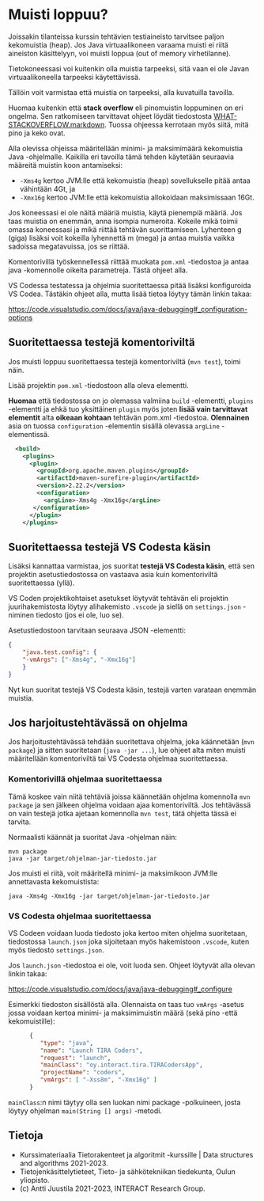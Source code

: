 # Muisti loppuu?

Joissakin tilanteissa kurssin tehtävien testiaineisto tarvitsee paljon kekomuistia (heap). Jos Java virtuaalikoneen varaama muisti ei riitä aineiston käsittelyyn, voi muisti loppua (out of memory virhetilanne).

Tietokoneessasi voi kuitenkin olla muistia tarpeeksi, sitä vaan ei ole Javan virtuaalikoneella tarpeeksi käytettävissä.

Tällöin voit varmistaa että muistia on tarpeeksi, alla kuvatuilla tavoilla.

Huomaa kuitenkin että **stack overflow** eli pinomuistin loppuminen on eri ongelma. Sen ratkomiseen tarvittavat ohjeet löydät tiedostosta [WHAT-STACKOVERFLOW.markdown](WHAT-STACKOVERFLOW.markdown). Tuossa ohjeessa kerrotaan myös siitä, mitä pino ja keko ovat.

Alla olevissa ohjeissa määritellään minimi- ja maksimimäärä kekomuistia Java -ohjelmalle. Kaikilla eri tavoilla tämä tehden käytetään seuraavia määreitä muistin koon antamiseksi:

* `-Xms4g` kertoo JVM:lle että kekomuistia (heap) sovellukselle pitää antaa vähintään 4Gt, ja
* `-Xmx16g` kertoo JVM:lle että kekomuistia allokoidaan maksimissaan 16Gt.

Jos koneessasi ei ole näitä määriä muistia, käytä pienempiä määriä. Jos taas muistia on enemmän, anna isompia numeroita. Kokeile mikä toimii omassa koneessasi ja mikä riittää tehtävän suorittamiseen. Lyhenteen g (giga) lisäksi voit kokeilla lyhennettä m (mega) ja antaa muistia vaikka sadoissa megatavuissa, jos se riittää.

Komentorivillä työskennellessä riittää muokata `pom.xml` -tiedostoa ja antaa java -komennolle oikeita parametreja. Tästä ohjeet alla.

VS Codessa testatessa ja ohjelmia suoritettaessa pitää lisäksi konfiguroida VS Codea. Tästäkin ohjeet alla, mutta lisää tietoa löytyy tämän linkin takaa:

https://code.visualstudio.com/docs/java/java-debugging#_configuration-options


## Suoritettaessa testejä komentoriviltä

Jos muisti loppuu suoritettaessa testejä komentoriviltä (`mvn test`), toimi näin.

Lisää projektin `pom.xml` -tiedostoon alla oleva elementti. 

**Huomaa** että tiedostossa on jo olemassa valmiina `build` -elementti, `plugins` -elementti ja ehkä tuo yksittäinen `plugin` myös joten **lisää vain tarvittavat elementit** alta **oikeaan kohtaan** tehtävän pom.xml -tiedostoa. **Olennainen** asia on tuossa `configuration` -elementin sisällä olevassa `argLine`  -elementissä.

```XML
  <build>
    <plugins>
      <plugin>
        <groupId>org.apache.maven.plugins</groupId>
        <artifactId>maven-surefire-plugin</artifactId>
        <version>2.22.2</version>
        <configuration>
          <argLine>-Xms4g -Xmx16g</argLine>
       </configuration>
      </plugin>
    </plugins>
```

## Suoritettaessa testejä VS Codesta käsin

Lisäksi kannattaa varmistaa, jos suoritat **testejä VS Codesta käsin**, että sen projektin asetustiedostossa on vastaava asia kuin komentoriviltä suoritettaessa (yllä). 

VS Coden projektikohtaiset asetukset löytyvät tehtävän eli projektin juurihakemistosta löytyy alihakemisto `.vscode` ja siellä on `settings.json` -niminen tiedosto (jos ei ole, luo se).

Asetustiedostoon tarvitaan seuraava JSON -elementti:

```JSON
{
	"java.test.config": {
	"-vmArgs": ["-Xms4g", "-Xmx16g"]
	}
}
```

Nyt kun suoritat testejä VS Codesta käsin, testejä varten varataan enemmän muistia.

## Jos harjoitustehtävässä on ohjelma

Jos harjoitustehtävässä tehdään suoritettava ohjelma, joka käännetään (`mvn package`) ja sitten suoritetaan (`java -jar ...`), lue ohjeet alta miten muisti määritellään komentoriviltä tai VS Codesta ohjelmaa suoritettaessa.

### Komentorivillä ohjelmaa suoritettaessa

Tämä koskee vain niitä tehtäviä joissa käännetään ohjelma komennolla `mvn package` ja sen jälkeen ohjelma voidaan ajaa komentoriviltä. Jos tehtävässä on vain testejä jotka ajetaan komennolla `mvn test`, tätä ohjetta tässä ei tarvita.

Normaalisti käännät ja suoritat Java -ohjelman näin:

```console
mvn package
java -jar target/ohjelman-jar-tiedosto.jar
```

Jos muisti ei riitä, voit määritellä minimi- ja maksimikoon JVM:lle annettavasta kekomuistista:

```command
java -Xms4g -Xmx16g -jar target/ohjelman-jar-tiedosto.jar
```

### VS Codesta ohjelmaa suoritettaessa

VS Codeen voidaan luoda tiedosto joka kertoo miten ohjelma suoritetaan, tiedostossa `launch.json` joka sijoitetaan myös hakemistoon `.vscode`, kuten myös tiedosto `settings.json`.

Jos `launch.json` -tiedostoa ei ole, voit luoda sen. Ohjeet löytyvät alla olevan linkin takaa:

https://code.visualstudio.com/docs/java/java-debugging#_configure

Esimerkki tiedoston sisällöstä alla. Olennaista on taas tuo `vmArgs` -asetus jossa voidaan kertoa minimi- ja maksimimuistin määrä (sekä pino -että kekomuistille):

```JSON
      {
         "type": "java",
         "name": "Launch TIRA Coders",
         "request": "launch",
         "mainClass": "oy.interact.tira.TIRACodersApp",
         "projectName": "coders",
         "vmArgs": [ "-Xss8m", "-Xmx16g" ] 
      }
```
`mainClass`:n nimi täytyy olla sen luokan nimi package -polkuineen, josta löytyy ohjelman `main(String [] args)` -metodi.

## Tietoja

* Kurssimateriaalia Tietorakenteet ja algoritmit -kurssille | Data structures and algorithms 2021-2023.
* Tietojenkäsittelytieteet, Tieto- ja sähkötekniikan tiedekunta, Oulun yliopisto.
* (c) Antti Juustila 2021-2023, INTERACT Research Group.